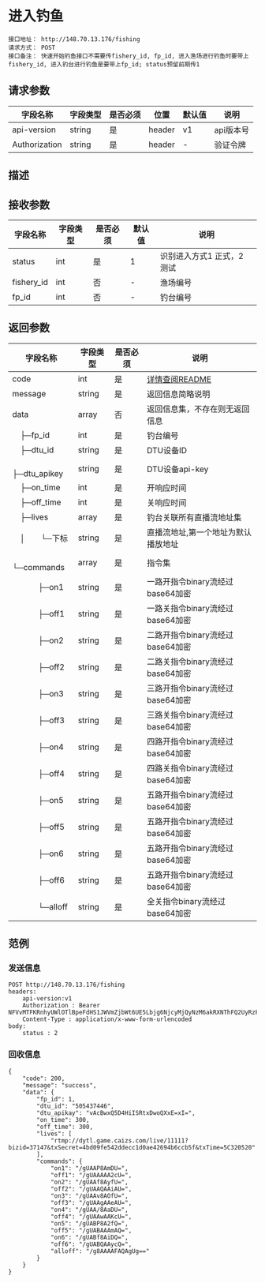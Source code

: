# 进入钓鱼
```
接口地址： http://148.70.13.176/fishing
请求方式： POST
接口备注： 快速开始钓鱼接口不需要传fishery_id, fp_id, 进入渔场进行钓鱼时要带上fishery_id, 进入钓台进行钓鱼是要带上fp_id; status预留前期传1
```
## 请求参数

| 字段名称 | 字段类型 | 是否必须 | 位置 | 默认值 | 说明 |
|    -    |    -    |    -    |  -   |   -   |  -   |
| api-version | string | 是 | header | v1 | api版本号 |
| Authorization | string | 是 | header | - | 验证令牌 |

## 描述

## 接收参数

| 字段名称 | 字段类型 | 是否必须 | 默认值 | 说明 |
|    -    |    -    |    -    |    -   |  -   |
| status | int | 是 | 1 | 识别进入方式1 正式，2 测试 |
| fishery_id | int | 否 | - | 渔场编号 |
| fp_id | int | 否 | - | 钓台编号 |

## 返回参数

| 字段名称 | 字段类型 | 是否必须 | 说明 |
|    -    |    -    |    -    |   -   |
| code | int | 是 | [详情查阅README](https://github.com/waitforu/docs/blob/master/README.md#%E9%83%A8%E5%88%86%E8%BF%94%E5%9B%9E%E4%BF%A1%E6%81%AFcode%E8%A1%A8) |
| message | string | 是 | 返回信息简略说明 |
| data | array | 否 | 返回信息集，不存在则无返回信息 |
|　├─fp_id | int | 是 | 钓台编号 |
|　├─dtu_id | string | 是 | DTU设备ID |
|　├─dtu_apikey | string | 是 | DTU设备api-key |
|　├─on_time | int | 是 | 开响应时间 |
|　├─off_time | int | 是 | 关响应时间 |
|　├─lives | array | 是 | 钓台关联所有直播流地址集 |
|　│　　└─下标 | string | 是 | 直播流地址,第一个地址为默认播放地址 |
|　└─commands | array | 是 | 指令集 |
|　 　　├─on1| string | 是 | 一路开指令binary流经过base64加密 |
|　 　　├─off1 | string | 是 | 一路关指令binary流经过base64加密 |
|　 　　├─on2| string | 是 | 二路开指令binary流经过base64加密 |
|　 　　├─off2 | string | 是 | 二路关指令binary流经过base64加密 |
|　 　　├─on3| string | 是 | 三路开指令binary流经过base64加密 |
|　 　　├─off3 | string | 是 | 三路关指令binary流经过base64加密 |
|　 　　├─on4| string | 是 | 四路开指令binary流经过base64加密 |
|　 　　├─off4 | string | 是 | 四路关指令binary流经过base64加密 |
|　 　　├─on5| string | 是 | 五路开指令binary流经过base64加密 |
|　 　　├─off5 | string | 是 | 五路开指令binary流经过base64加密 |
|　 　　├─on6| string | 是 | 五路开指令binary流经过base64加密 |
|　 　　├─off6 | string | 是 | 五路开指令binary流经过base64加密 |
|　 　　└─alloff | string | 是 | 全关指令binary流经过base64加密 |

## 范例

### 发送信息

```
POST http://148.70.13.176/fishing
headers:
	api-version:v1
	Authorization : Bearer NFVvMTFKRnhyUWlOTlBpeFdHS1JWVmZjbWt6UE5Lbjg6NjcyMjQyNzM6akRXNThFQ2UyRzFyM1FSRlpxZDcwVTg0Njd6aU40b2M=
	Content-Type : application/x-www-form-urlencoded
body:
	status : 2

```

### 回收信息

```
{
    "code": 200,
    "message": "success",
    "data": {
        "fp_id": 1,
        "dtu_id": "505437446",
        "dtu_apikay": "vAcBwxQ5D4HiISRtxDwoQXxE=xI=",
        "on_time": 300,
        "off_time": 300,
        "lives": [
            "rtmp://dytl.game.caizs.com/live/11111?bizid=37147&txSecret=4bd09fe542ddecc1d0ae42694b6ccb5f&txTime=5C320520"
        ],
        "commands": {
            "on1": "/gUAAP8AmDU=",
            "off1": "/gUAAAAA2cU=",
            "on2": "/gUAAf8AyfU=",
            "off2": "/gUAAQAAiAU=",
            "on3": "/gUAAv8AOfU=",
            "off3": "/gUAAgAAeAU=",
            "on4": "/gUAA/8AaDU=",
            "off4": "/gUAAwAAKcU=",
            "on5": "/gUABP8A2fQ=",
            "off5": "/gUABAAAmAQ=",
            "on6": "/gUABf8AiDQ=",
            "off6": "/gUABQAAycQ=",
            "alloff": "/g8AAAAFAQAgUg=="
        }
    }
}
```